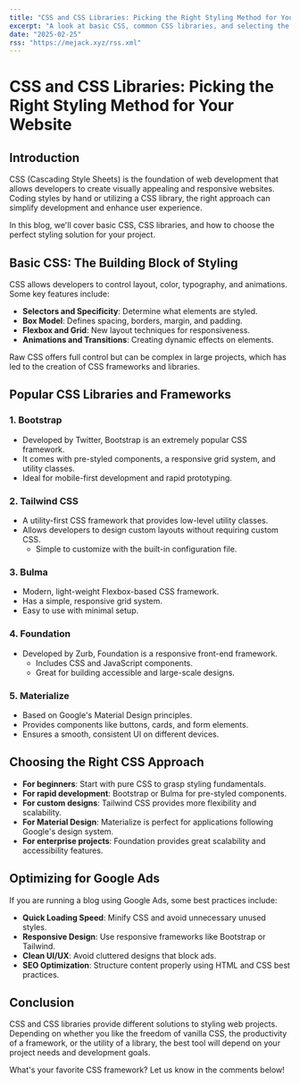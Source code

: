 ```yaml
--- 
title: "CSS and CSS Libraries: Picking the Right Styling Method for Your Website" 
excerpt: "A look at basic CSS, common CSS libraries, and selecting the optimal styling method for your project." 
date: "2025-02-25" 
rss: "https://mejack.xyz/rss.xml" 
---
```


# CSS and CSS Libraries: Picking the Right Styling Method for Your Website 

## Introduction
CSS (Cascading Style Sheets) is the foundation of web development that allows developers to create visually appealing and responsive websites. Coding styles by hand or utilizing a CSS library, the right approach can simplify development and enhance user experience.

In this blog, we'll cover basic CSS, CSS libraries, and how to choose the perfect styling solution for your project.

## Basic CSS: The Building Block of Styling
CSS allows developers to control layout, color, typography, and animations. Some key features include:

- **Selectors and Specificity**: Determine what elements are styled.
- **Box Model**: Defines spacing, borders, margin, and padding.
- **Flexbox and Grid**: New layout techniques for responsiveness.
- **Animations and Transitions**: Creating dynamic effects on elements.

Raw CSS offers full control but can be complex in large projects, which has led to the creation of CSS frameworks and libraries.

## Popular CSS Libraries and Frameworks
### 1. **Bootstrap**
   - Developed by Twitter, Bootstrap is an extremely popular CSS framework.
   - It comes with pre-styled components, a responsive grid system, and utility classes.
   - Ideal for mobile-first development and rapid prototyping.

### 2. **Tailwind CSS**
   - A utility-first CSS framework that provides low-level utility classes.
- Allows developers to design custom layouts without requiring custom CSS.
  - Simple to customize with the built-in configuration file.

### 3. **Bulma**
  - Modern, light-weight Flexbox-based CSS framework.
  - Has a simple, responsive grid system.
  - Easy to use with minimal setup.

### 4. **Foundation**
- Developed by Zurb, Foundation is a responsive front-end framework.
  - Includes CSS and JavaScript components.
  - Great for building accessible and large-scale designs.

### 5. **Materialize**
  - Based on Google's Material Design principles.
  - Provides components like buttons, cards, and form elements.
  - Ensures a smooth, consistent UI on different devices.

## Choosing the Right CSS Approach
- **For beginners**: Start with pure CSS to grasp styling fundamentals.
- **For rapid development**: Bootstrap or Bulma for pre-styled components.
- **For custom designs**: Tailwind CSS provides more flexibility and scalability.
- **For Material Design**: Materialize is perfect for applications following Google's design system.
- **For enterprise projects**: Foundation provides great scalability and accessibility features.

## Optimizing for Google Ads
If you are running a blog using Google Ads, some best practices include:
- **Quick Loading Speed**: Minify CSS and avoid unnecessary unused styles.
- **Responsive Design**: Use responsive frameworks like Bootstrap or Tailwind.
- **Clean UI/UX**: Avoid cluttered designs that block ads.
- **SEO Optimization**: Structure content properly using HTML and CSS best practices.

## Conclusion
CSS and CSS libraries provide different solutions to styling web projects. Depending on whether you like the freedom of vanilla CSS, the productivity of a framework, or the utility of a library, the best tool will depend on your project needs and development goals.

What's your favorite CSS framework? Let us know in the comments below!

